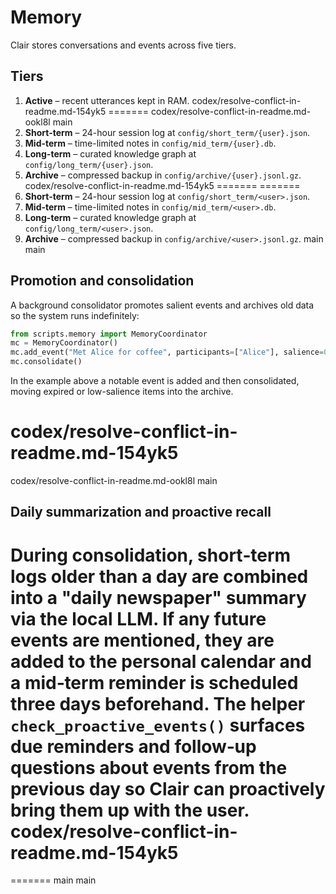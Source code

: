 # Memory

Clair stores conversations and events across five tiers.

## Tiers

1. **Active** – recent utterances kept in RAM.
codex/resolve-conflict-in-readme.md-154yk5
=======
 codex/resolve-conflict-in-readme.md-ookl8l
main
2. **Short-term** – 24-hour session log at `config/short_term/{user}.json`.
3. **Mid-term** – time-limited notes in `config/mid_term/{user}.db`.
4. **Long-term** – curated knowledge graph at `config/long_term/{user}.json`.
5. **Archive** – compressed backup in `config/archive/{user}.jsonl.gz`.
 codex/resolve-conflict-in-readme.md-154yk5
=======
=======
2. **Short-term** – 24-hour session log at `config/short_term/<user>.json`.
3. **Mid-term** – time-limited notes in `config/mid_term/<user>.db`.
4. **Long-term** – curated knowledge graph at `config/long_term/<user>.json`.
5. **Archive** – compressed backup in `config/archive/<user>.jsonl.gz`.
 main
 main

## Promotion and consolidation

A background consolidator promotes salient events and archives old data so the
system runs indefinitely:

```python
from scripts.memory import MemoryCoordinator
mc = MemoryCoordinator()
mc.add_event("Met Alice for coffee", participants=["Alice"], salience=0.9)
mc.consolidate()
```

In the example above a notable event is added and then consolidated, moving
expired or low-salience items into the archive.

 codex/resolve-conflict-in-readme.md-154yk5
=======
 codex/resolve-conflict-in-readme.md-ookl8l
 main
## Daily summarization and proactive recall

During consolidation, short‑term logs older than a day are combined into a
"daily newspaper" summary via the local LLM. If any future events are mentioned,
they are added to the personal calendar and a mid‑term reminder is scheduled
three days beforehand. The helper `check_proactive_events()` surfaces due
reminders and follow‑up questions about events from the previous day so Clair
can proactively bring them up with the user.
 codex/resolve-conflict-in-readme.md-154yk5
=======
=======
 main
 main
